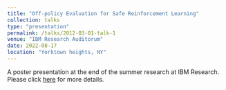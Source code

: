 ```yaml
---
title: "Off-policy Evaluation for Safe Reinforcement Learning"
collection: talks
type: "presentation"
permalink: /talks/2012-03-01-talk-1
venue: "IBM Research Auditorum"
date: 2022-08-17
location: "Yorktown heights, NY"
---
```


A poster presentation at the end of the summer research at IBM Research. Please click [here](https://Dbrainiac074.github.io/files/RPI.pdf) for more details.
